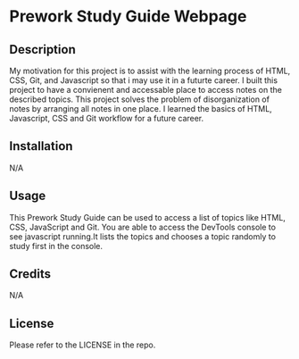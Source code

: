 # Prework Study Guide Webpage

## Description

My motivation for this project is to assist with the learning process of HTML, CSS, Git, and Javascript so that i may use it in a futurte career. I built this project to have a convienent and accessable place to access notes on the described topics. This project solves the problem of disorganization of notes by arranging all notes in one place. I learned the basics of HTML, Javascript, CSS and Git workflow for a future career. 


## Installation

N/A

## Usage

This Prework Study Guide can be used to access a list of topics like HTML, CSS, JavaScript and Git. You are able to access the DevTools console to see javascript running.It lists the topics and chooses a topic randomly to study first in the console. 

## Credits

N/A

## License

Please refer to the LICENSE in the repo.

